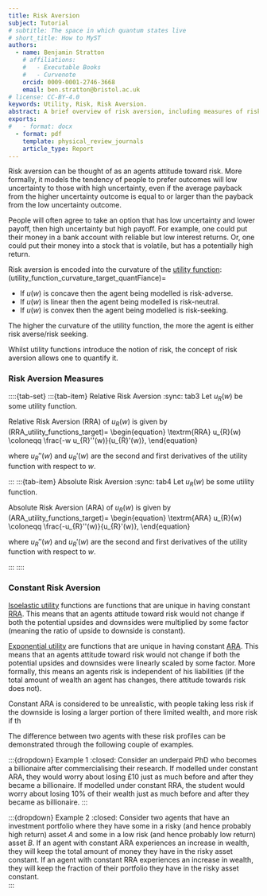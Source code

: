 ```yaml
---
title: Risk Aversion 
subject: Tutorial
# subtitle: The space in which quantum states live
# short_title: How to MyST
authors:
  - name: Benjamin Stratton
    # affiliations:
    #   - Executable Books
    #   - Curvenote
    orcid: 0009-0001-2746-3668
    email: ben.stratton@bristol.ac.uk
# license: CC-BY-4.0
keywords: Utility, Risk, Risk Aversion.
abstract: A brief overview of risk aversion, including measures of risk aversion and it's meaning.  
exports:
#   - format: docx
  - format: pdf
    template: physical_review_journals
    article_type: Report
---
```


Risk aversion can be thought of as an agents attitude toward risk. More formally, it models the tendency of people to prefer outcomes will low uncertainty to those with high uncertainty, even if the average payback from the higher uncertainty outcome is equal to or larger than the payback from the low uncertainty outcome. 

People will often agree to take an option that has low uncertainty and lower payoff, then high uncertainty but high payoff. For example, one could put their money in a bank account with reliable but low interest returns. Or, one could put their money into a stock that is volatile, but has a potentially high return. 

Risk aversion is encoded into the curvature of the [utility function](#utility_function_target_quantfinance):
(utility_function_curvature_target_quantFiance)=
- If $u(w)$ is concave then the agent being modelled is risk-adverse.
- If $u(w)$ is linear then the agent being modelled is risk-neutral.
- If $u(w)$ is convex then the agent being modelled is risk-seeking. 

The higher the curvature of the utility function, the more the agent is either risk averse/risk seeking. 

Whilst utility functions introduce the notion of risk, the concept of risk aversion allows one to quantify it. 

### Risk Aversion Measures

::::{tab-set}
:::{tab-item} Relative Risk Aversion
:sync: tab3
Let $u_{R}(w)$ be some utility function.

Relative Risk Aversion (RRA) of $u_{R}(w)$ is given by 
(RRA_utility_functions_target)=
\begin{equation}
\textrm{RRA} u_{R}(w) \coloneqq \frac{-w u_{R}''(w)}{u_{R}'(w)},
\end{equation}

where $u_{R}''(w)$ and $u_{R}'(w)$ are the second and first derivatives of the utility function with respect to $w$. 

:::
:::{tab-item} Absolute Risk Aversion
:sync: tab4
Let $u_{R}(w)$ be some utility function.

Absolute Risk Aversion (ARA) of $u_{R}(w)$ is given by 
(ARA_utility_functions_target)=
\begin{equation}
\textrm{ARA} u_{R}(w) \coloneqq \frac{-u_{R}''(w)}{u_{R}'(w)},
\end{equation}

where $u_{R}''(w)$ and $u_{R}'(w)$ are the second and first derivatives of the utility function with respect to $w$. 

:::
::::

### Constant Risk Aversion

[Isoelastic utility](#isoelastic_utility_function_target) functions are functions that are unique in having constant [RRA](#RRA_utility_functions_target). This means that an agents attitude toward risk would not change if both the potential upsides and downsides were multiplied by some factor (meaning the ratio of upside to downside is constant). 

[Exponential utility](#exponential_utility_function_target) are functions that are unique in having constant [ARA](#ARA_utility_functions_target). This means that an agents attitude toward risk would not change if both the potential upsides and downsides were linearly scaled by some factor. More formally, this means an agents risk is independent of his liabilities (if the total amount of wealth an agent has changes, there attitude towards risk does not). 

Constant ARA is considered to be unrealistic, with people taking less risk if the downside is losing a larger portion of there limited wealth, and more risk if th

The difference between two agents with these risk profiles can be demonstrated through the following couple of examples. 

:::{dropdown} Example 1
:closed:
Consider an underpaid PhD who becomes a billionaire after commercialising their research. If modelled under constant ARA, they would worry about losing £10 just as much before and after they became a billionaire. If modelled under constant RRA, the student would worry about losing 10% of their wealth just as much before and after they became as billionaire. 
:::

:::{dropdown} Example 2
:closed:
Consider two agents that have an investment portfolio where they have some in a risky (and hence probably high return) asset $A$ and some in a low risk (and hence probably low return) asset $B$. If an agent with constant ARA experiences an increase in wealth, they will keep the total amount of money they have in the risky asset constant. If an agent with constant RRA experiences an increase in wealth, they will keep the fraction of their portfolio they have in the risky asset constant.  
::: 

 